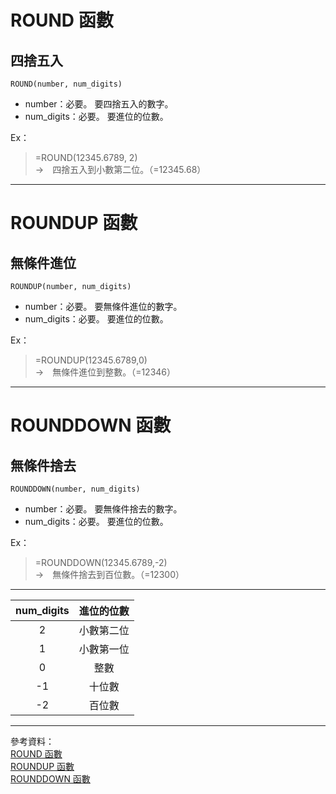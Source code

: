 # ROUND 函數
## 四捨五入
    ROUND(number, num_digits)
* number：必要。 要四捨五入的數字。
* num_digits：必要。 要進位的位數。

Ex：    
>   =ROUND(12345.6789, 2)  
>   →　四捨五入到小數第二位。（=12345.68）

---
# ROUNDUP 函數
## 無條件進位
    ROUNDUP(number, num_digits)
* number：必要。 要無條件進位的數字。
* num_digits：必要。 要進位的位數。

Ex：    
>   =ROUNDUP(12345.6789,0)  
>   →　無條件進位到整數。（=12346）

---
# ROUNDDOWN 函數
## 無條件捨去  
    ROUNDDOWN(number, num_digits)
* number：必要。 要無條件捨去的數字。
* num_digits：必要。 要進位的位數。

Ex：    
>   =ROUNDDOWN(12345.6789,-2)  
>   →　無條件捨去到百位數。（=12300）


---
|  num_digits |  進位的位數 |  
|  :-----: | :-----: |  
|   2  |  小數第二位  |
|   1  |  小數第一位  |
|   0  |  整數  |
|   -1  |  十位數  |
|   -2  |  百位數  |


---
參考資料：  
[ROUND 函數](https://support.microsoft.com/zh-tw/office/round-%E5%87%BD%E6%95%B8-c018c5d8-40fb-4053-90b1-b3e7f61a213c)  
[ROUNDUP 函數](https://support.microsoft.com/zh-tw/office/roundup-%E5%87%BD%E6%95%B8-f8bc9b23-e795-47db-8703-db171d0c42a7)  
[ROUNDDOWN 函數](https://support.microsoft.com/zh-tw/office/rounddown-%E5%87%BD%E6%95%B8-2ec94c73-241f-4b01-8c6f-17e6d7968f53) 
 
